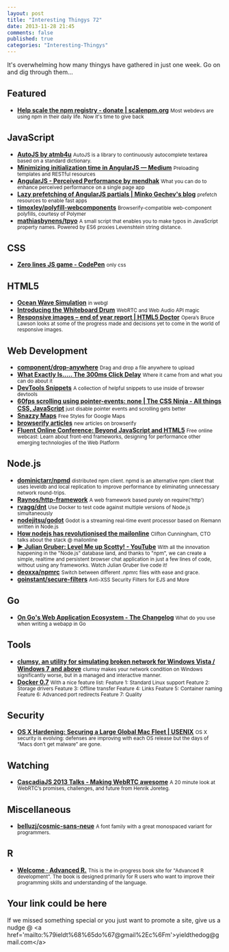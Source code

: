 ```yaml
--- 
layout: post 
title: "Interesting Thingys 72" 
date: 2013-11-28 21:45
comments: false 
published: true 
categories: "Interesting-Thingys" 
--- 
```

It's overwhelming how many thingys have gathered in just one week. Go on and dig through them…

<!-- More -->

## Featured

- **[Help scale the npm registry - donate | scalenpm.org](https://scalenpm.org/)**
    <small>Most webdevs are using npm in their daily life. Now it's time to give back</small>
 
## JavaScript

- **[AutoJS by atmb4u](http://atmb4u.github.io/AutoJS/)**
    <small>AutoJS is a library to continuously autocomplete textarea based on a standard dictionary.</small>
- **[Minimizing initialization time in AngularJS — Medium](https://medium.com/p/f8ae57e2cec3)**
    <small>Preloading templates and RESTful resources</small>
- **[AngularJS - Perceived Performance by mendhak](http://code.mendhak.com/angular-performance/)**
    <small>What you can do to enhance perceived performance on a single page app</small>
- **[Lazy prefetching of AngularJS partials | Minko Gechev's blog](http://blog.mgechev.com/2013/10/01/angularjs-partials-lazy-prefetching-strategy-weighted-directed-graph/)**
    <small>prefetch resources to enable fast apps</small>
- **[timoxley/polyfill-webcomponents](https://github.com/timoxley/polyfill-webcomponents)**
    <small>Browserify-compatible web-component polyfills, courtesy of Polymer</small>
- **[mathiasbynens/tpyo](https://github.com/mathiasbynens/tpyo)**
    <small>A small script that enables you to make typos in JavaScript property names. Powered by ES6 proxies Levenshtein string distance.</small>
 
## CSS

- **[Zero lines JS game - CodePen](http://codepen.io/i0z/pen/mFLCw)**
    <small>only css</small>
 
## HTML5

- **[Ocean Wave Simulation](http://david.li/waves/)**
    <small>in webgl</small>
- **[Introducing the Whiteboard Drum](https://hacks.mozilla.org/2013/11/introducing-the-whiteboard-drum-webrtc-and-web-audio-api-magic/)**
    <small>WebRTC and Web Audio API magic</small>
- **[Responsive images – end of year report | HTML5 Doctor](http://html5doctor.com/responsive-images-end-of-year-report/)**
    <small>Opera’s Bruce Lawson looks at some of the progress made and decisions yet to come in the world of responsive images.</small>
 
## Web Development

- **[component/drop-anywhere](https://github.com/component/drop-anywhere)**
    <small>Drag and drop a file anywhere to upload</small>
- **[What Exactly Is..... The 300ms Click Delay](http://www.icenium.com/blog/icenium-team-blog/2013/11/21/what-exactly-is.....-the-300ms-click-delay)**
    <small>Where it came from and what you can do about it</small>
- **[DevTools Snippets](http://bgrins.github.io/devtools-snippets/)**
    <small>A collection of helpful snippets to use inside of browser devtools</small>
- **[60fps scrolling using pointer-events: none | The CSS Ninja - All things CSS, JavaScript](http://www.thecssninja.com/javascript/pointer-events-60fps)**
    <small>just disable pointer events and scrolling gets better</small>
- **[Snazzy Maps](http://snazzymaps.com/)**
    <small>Free Styles for Google Maps</small>
- **[browserify articles](http://browserify.org/articles)**
    <small>new articles on browserify</small>
- **[Fluent Online Conference: Beyond JavaScript and HTML5](http://oreillynet.com/pub/e/2969?cmp=ex-prog-webcast-info-webcast_peter_newsletter)**
    <small>Free online webcast: Learn about front-end frameworks, designing for performance other emerging technologies of the Web Platform</small>
 
## Node.js

- **[dominictarr/npmd](https://github.com/dominictarr/npmd)**
    <small>distributed npm client. npmd is an alternative npm client that uses leveldb and local replication to improve performance by eliminating unnecessary network round-trips. </small>
- **[Raynos/http-framework](https://github.com/Raynos/http-framework)**
    <small>A web framework based purely on require('http')</small>
- **[rvagg/dnt](https://github.com/rvagg/dnt)**
    <small>Use Docker to test code against multiple versions of Node.js simultaneously</small>
- **[nodejitsu/godot](https://github.com/nodejitsu/godot)**
    <small>Godot is a streaming real-time event processor based on Riemann written in Node.js</small>
- **[How nodejs has revolutionised the mailonline](http://www.nearform.com/nodecrunch/how-node-js-has-revolutionized-the-mailonline#.UpehrtFDvUe)**
    <small>Clifton Cunningham, CTO talks about the stack @ mailonline</small>
- **[▶ Julian Gruber: Level Me up Scotty! - YouTube](http://www.youtube.com/watch?v=41oDDTRWjIQ)**
    <small>With all the innovation happening in the "Node.js" database land, and thanks to "npm", we can create a simple, realtime and persistent browser chat application in just a few lines of code, without using any frameworks. Watch Julian Gruber live code it!</small>
- **[deoxxa/npmrc](https://github.com/deoxxa/npmrc)**
    <small>Switch between different .npmrc files with ease and grace.</small>
- **[goinstant/secure-filters](https://github.com/goinstant/secure-filters)**
    <small>Anti-XSS Security Filters for EJS and More</small>
 
## Go

- **[On Go's Web Application Ecosystem - The Changelog](http://thechangelog.com/on-go-web-application-ecosystem/)**
    <small>What do you use when writing a webapp in Go</small>
 
## Tools

- **[clumsy, an utility for simulating broken network for Windows Vista / Windows 7 and above](http://jagt.github.io/clumsy/)**
    <small>clumsy makes your network condition on Windows significantly worse, but in a managed and interactive manner.</small>
- **[Docker 0.7](http://blog.docker.io/2013/11/docker-0-7-docker-now-runs-on-any-linux-distribution/)**
    <small>With a nice feature list: Feature 1: Standard Linux support Feature 2: Storage drivers Feature 3: Offline transfer Feature 4: Links Feature 5: Container naming Feature 6: Advanced port redirects Feature 7: Quality </small>
 
## Security

- **[OS X Hardening: Securing a Large Global Mac Fleet | USENIX](https://www.usenix.org/conference/lisa13/os-x-hardening-securing-large-global-mac-fleet)**
    <small>OS X security is evolving: defenses are improving with each OS release but the days of “Macs don’t get malware” are gone. </small>
 
## Watching

- **[CascadiaJS 2013 Talks - Making WebRTC awesome](http://2013.cascadiajs.com/speakers/henrik-joreteg)**
    <small>A 20 minute look at WebRTC’s promises, challenges, and future from Henrik Joreteg.</small>
 
## Miscellaneous

- **[belluzj/cosmic-sans-neue](https://github.com/belluzj/cosmic-sans-neue)**
    <small>A font family with a great monospaced variant for programmers.</small>
 
## R

- **[Welcome · Advanced R.](http://adv-r.had.co.nz/)**
    <small>This is the in-progress book site for "Advanced R development". The book is designed primarily for R users who want to improve their programming skills and understanding of the language.</small>
 
## Your link could be here

If we missed something special or you just want to promote a site, give us a nudge @ &lt;a href='&#109;&#97;&#105;&#108;t&#111;&#58;%7&#57;&#105;eld&#116;%68%65do%67&#64;gmail&#37;2&#69;c&#37;6&#70;m'&gt;y&#105;eldt&#104;&#101;dog&#64;&#103;mail&#46;&#99;&#111;m&lt;/a&gt;

